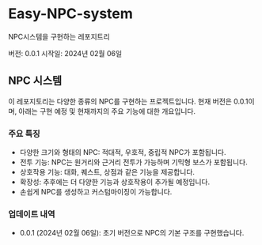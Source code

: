 # Easy-NPC-system
NPC시스템을 구현하는 레포지트리

버전: 0.0.1
시작일: 2024년 02월 06일

## NPC 시스템
이 레포지토리는 다양한 종류의 NPC를 구현하는 프로젝트입니다. 현재 버전은 0.0.1이며, 아래는 구현 예정 및 현재까지의 주요 기능에 대한 개요입니다.

### 주요 특징
- 다양한 크기와 형태의 NPC: 적대적, 우호적, 중립적 NPC가 포함됩니다.
- 전투 기능: NPC는 원거리와 근거리 전투가 가능하며 기믹형 보스가 포함됩니다.
- 상호작용 기능: 대화, 퀘스트, 상점과 같은 기능을 제공합니다.
- 확장성: 추후에는 더 다양한 기능과 상호작용이 추가될 예정입니다.
- 손쉽게 NPC를 생성하고 커스텀마이징이 가능합니다.

### 업데이트 내역
- 0.0.1 (2024년 02월 06일): 초기 버전으로 NPC의 기본 구조를 구현했습니다.
